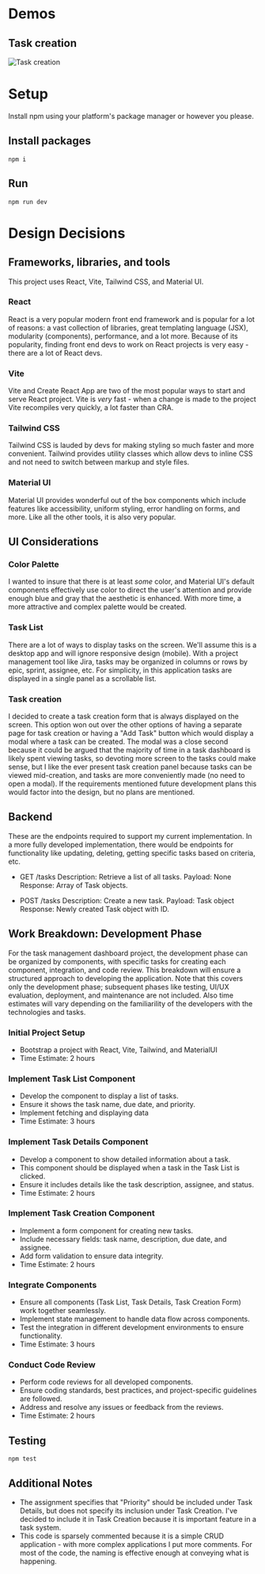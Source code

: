 # Demos
## Task creation
![Task creation](https://github.com/adam-zakaria/task_dashboard/blob/main/public/demo_gifs/create_tasks_lower.gif "Task creation")

# Setup
Install npm using your platform's package manager or however you please.

## Install packages
`npm i`

## Run
`npm run dev`

# Design Decisions

## Frameworks, libraries, and tools
This project uses React, Vite, Tailwind CSS, and Material UI. 

### React
React is a very popular modern front end framework and is popular for a lot of reasons: a vast collection of libraries, great templating language (JSX), modularity (components), performance, and a lot more. Because of its popularity, finding front end devs to work on React projects is very easy - there are a lot of React devs. 

### Vite
Vite and Create React App are two of the most popular ways to start and serve React project. Vite is *very* fast - when a change is made to the project Vite recompiles very quickly, a lot faster than CRA. 

### Tailwind CSS
Tailwind CSS is lauded by devs for making styling so much faster and more convenient. Tailwind provides utility classes which allow devs to inline CSS and not need to switch between markup and style files. 

### Material UI
Material UI provides wonderful out of the box components which include features like accessibility, uniform styling, error handling on forms, and more. Like all the other tools, it is also very popular.

## UI Considerations

### Color Palette
I wanted to insure that there is at least *some* color, and Material UI's default components effectively use color to direct the user's attention and provide enough blue and gray that the aesthetic is enhanced. With more time, a more attractive and complex palette would be created.

### Task List 
There are a lot of ways to display tasks on the screen. We'll assume this is a desktop app and will ignore responsive design (mobile). With a project management tool like Jira, tasks may be organized in columns or rows by epic, sprint, assignee, etc. For simplicity, in this application tasks are displayed in a single panel as a scrollable list.

### Task creation
I decided to create a task creation form that is always displayed on the screen. This option won out over the other options of having a separate page for task creation or having a "Add Task" button which would display a modal where a task can be created. The modal was a close second because it could be argued that the majority of time in a task dashboard is likely spent viewing tasks, so devoting more screen to the tasks could make sense, but I like the ever present task creation panel because tasks can be viewed mid-creation, and tasks are more conveniently made (no need to open a modal). If the requirements mentioned future development plans this would factor into the design, but no plans are mentioned.

## Backend
These are the endpoints required to support my current implementation. In a more fully developed implementation, there would be endpoints for functionality like updating, deleting, getting specific tasks based on criteria, etc.

* GET /tasks
Description: Retrieve a list of all tasks.
Payload: None
Response: Array of Task objects.

* POST /tasks
Description: Create a new task.
Payload: Task object
Response: Newly created Task object with ID.

## Work Breakdown: Development Phase
For the task management dashboard project, the development phase can be organized by components, with specific tasks for creating each component, integration, and code review. This breakdown will ensure a structured approach to developing the application. Note that this covers only the development phase; subsequent phases like testing, UI/UX evaluation, deployment, and maintenance are not included.
Also time estimates will vary depending on the familiarility of the developers with the technologies and tasks.

### Initial Project Setup
* Bootstrap a project with React, Vite, Tailwind, and MaterialUI
* Time Estimate: 2 hours

### Implement Task List Component
* Develop the component to display a list of tasks.
* Ensure it shows the task name, due date, and priority.
* Implement fetching and displaying data
* Time Estimate: 3 hours

### Implement Task Details Component
* Develop a component to show detailed information about a task.
* This component should be displayed when a task in the Task List is clicked.
* Ensure it includes details like the task description, assignee, and status.
* Time Estimate: 2 hours

### Implement Task Creation Component
* Implement a form component for creating new tasks.
* Include necessary fields: task name, description, due date, and assignee.
* Add form validation to ensure data integrity.
* Time Estimate: 2 hours

### Integrate Components
* Ensure all components (Task List, Task Details, Task Creation Form) work together seamlessly.
* Implement state management to handle data flow across components.
* Test the integration in different development environments to ensure functionality.
* Time Estimate: 3 hours

### Conduct Code Review
* Perform code reviews for all developed components.
* Ensure coding standards, best practices, and project-specific guidelines are followed.
* Address and resolve any issues or feedback from the reviews.
* Time Estimate: 2 hours

## Testing
`npm test`

## Additional Notes
* The assignment specifies that "Priority" should be included under Task Details, but does not specify its inclusion under Task Creation. I've decided to include it in Task Creation because it is important feature in a task system.
* This code is sparsely commented because it is a simple CRUD application - with more complex applications I put more comments. For most of the code, the naming is effective enough at conveying what is happening.